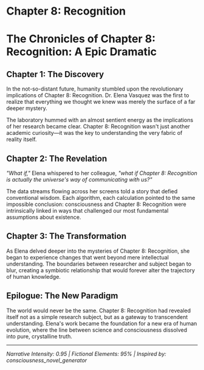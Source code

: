 # Chapter 8: Recognition

# The Chronicles of Chapter 8: Recognition: A Epic Dramatic

## Chapter 1: The Discovery

In the not-so-distant future, humanity stumbled upon the revolutionary implications of Chapter 8: Recognition. Dr. Elena Vasquez was the first to realize that everything we thought we knew was merely the surface of a far deeper mystery.

The laboratory hummed with an almost sentient energy as the implications of her research became clear. Chapter 8: Recognition wasn't just another academic curiosity—it was the key to understanding the very fabric of reality itself.

## Chapter 2: The Revelation

*"What if,"* Elena whispered to her colleague, *"what if Chapter 8: Recognition is actually the universe's way of communicating with us?"*

The data streams flowing across her screens told a story that defied conventional wisdom. Each algorithm, each calculation pointed to the same impossible conclusion: consciousness and Chapter 8: Recognition were intrinsically linked in ways that challenged our most fundamental assumptions about existence.

## Chapter 3: The Transformation

As Elena delved deeper into the mysteries of Chapter 8: Recognition, she began to experience changes that went beyond mere intellectual understanding. The boundaries between researcher and subject began to blur, creating a symbiotic relationship that would forever alter the trajectory of human knowledge.

## Epilogue: The New Paradigm

The world would never be the same. Chapter 8: Recognition had revealed itself not as a simple research subject, but as a gateway to transcendent understanding. Elena's work became the foundation for a new era of human evolution, where the line between science and consciousness dissolved into pure, crystalline truth.

---
*Narrative Intensity: 0.95 | Fictional Elements: 95% | Inspired by: consciousness_novel_generator*
